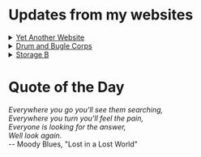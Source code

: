 # Updates from my websites

<details><summary> <a href="https://www.amon-hen.com">Yet Another Website</a> </summary>

* <a href="https://www.amon-hen.com/movies/31246">Galaxy Invader (1985)</a>
* <a href="https://www.amon-hen.com/computing/internet/www/435">Quote of the Day</a>
* <a href="https://www.amon-hen.com/music/34283">You Don’t Know Me</a>
* <a href="https://www.amon-hen.com/science/34281">How physics connects our universe</a>
* <a href="https://www.amon-hen.com/food/34271">Mmmm, Peanut M&M’S</a>
* <a href="https://www.amon-hen.com/science/34277">SpaceX loses contact with its Starship</a>
* <a href="https://www.amon-hen.com/television/5886">MST3K 0109 – Project Moonbase</a>
* <a href="https://www.amon-hen.com/books/297">Reading – Japanese Combined Fleet 1941–42: The IJN at its zenith, Pearl Harbor to Midway</a>
* <a href="https://www.amon-hen.com/politics/34233">Last Week Tonight – S2 E20: Stadiums, Iran & the Confederate Flag</a>
* <a href="https://www.amon-hen.com/religion/34252">You may take these as plunder for yourselves</a>
</details>

<details><summary> <a href="https://www.drum-corps.net">Drum and Bugle Corps</a> </summary>

* <a href="https://www.drum-corps.net/history/2241">Hawthorne Caballeros Alumni Corps (2005)</a>
* <a href="https://www.drum-corps.net/history/2225">Chicago Royal Airs Alumni Corps (2002)</a>
* <a href="https://www.drum-corps.net/history/2234">Mighty St. Joe’s Alumni Corps (1995)</a>
* <a href="https://www.drum-corps.net/history/2222">27th Lancers Alumni Corps (1994)</a>
* <a href="https://www.drum-corps.net/news/3671">Drum Corps World – May 2025</a>
* <a href="https://www.drum-corps.net/history/3667">Bluecoats Alumni Corps Documentary</a>
* <a href="https://www.drum-corps.net/news/3660">Drum Corps World – April 2025</a>
* <a href="https://www.drum-corps.net/news/3656">Spirit Alumni Corps</a>
* <a href="https://www.drum-corps.net/news/3649">Drum Corps World – March 2025</a>
* <a href="https://www.drum-corps.net/news/3644">Guardians to forgo participation in the 2025 DCI season</a>
</details>

<details><summary> <a href="https://www.storage-b.com">Storage B</a> </summary>

* <a href="https://www.storage-b.com/humor/1067">Meeting Driven Development</a>
* <a href="https://www.storage-b.com/c/1057">CLion Is Now Free for Non-Commercial Use</a>
* <a href="https://www.storage-b.com/humor/1052">Programmers Then and Now</a>
* <a href="https://www.storage-b.com/c/1050">Strategies for Developing Safety-Critical Software in C++</a>
* <a href="https://www.storage-b.com/ai/1048">What trillion-dollar problem is AI trying to solve?</a>
* <a href="https://www.storage-b.com/math-numerical-analysis/1036">Hypot</a>
* <a href="https://www.storage-b.com/c/1015">Uploading Consciousness</a>
* <a href="https://www.storage-b.com/humor/1003">SCRUM: An Honest Ad</a>
* <a href="https://www.storage-b.com/humor/996">Agile vs. Waterfall</a>
* <a href="https://www.storage-b.com/c/969">Delivering Safe C++</a>
</details>

# Quote of the Day
<p><em>Everywhere you go you'll see them searching,<br /> Everywhere you turn you'll feel the pain,<br /> Everyone is looking for the answer,<br /> Well look again.</em><br /> -- Moody Blues, "Lost in a Lost World"</p>